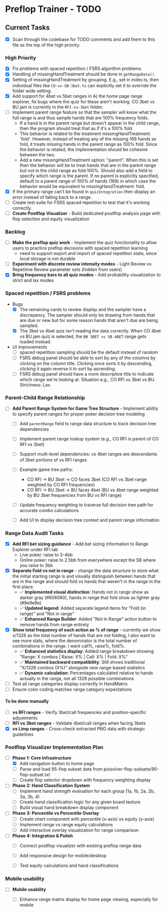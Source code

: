 # Preflop Trainer - TODO

## Current Tasks
- [x] Scan through the codebase for TODO comments and add them to this file as the top of the high priority.

### High Priority
- [x] Fix problems with spaced repetition / FSRS algorithm problems.
- [x] Handling of missingHandTreatment should be done in `getRangeData()`
- [x] Setting of missingHandTreatment by grouping. E.g., set in index.ts, then individual files like `CO-vs-SB-3bet.ts` can explicitly set it to override the folder wide setting.
- [x] Add support for 4bet vs 5bet ranges in A) the home page range explorer, fix bugs where the quiz for these aren't working. CO 3bet vs BU jam is currently in the `RFI-vs-3bet` folder.
- [ ] Implement parent range feature so that the sampler will know what the full range is and thus sample hands that are 100% frequency folds.
  - If a hand is in the parent range but doesn't appear in the child range, then the program should treat that as if it's a 100% fold.
  - This behavior is related to the treatment missingHandTreatment: 'fold'. However, instead of treating any of the missing 169 hands as fold, it treats missing hands in the parent range as 100% fold. Since the behavior is related, the implementation should be cohesive between the two.
  - Add a new missingHandTreatment option: "parent". When this is set then the behavior will be to treat hands that are in the parent range but not in the child range as fold:100%. Should also add a field to specify which range is the parent. If no parent is explicitly specified, default to a parent range of 100% of hands (169) in which case the behavior would be equivalent to missingHandTreatment: fold.
- [x] If the primary range can't be found in `quizIntegration` then display an error instead of falling back to a range.
- [ ] Create test suite for FSRS spaced repetition to test that it's working correctly.
- [ ] **Create Postflop Visualizer** - Build dedicated postflop analysis page with flop selection and equity visualization

### Backlog
- [ ] **Make the preflop quiz work** - Implement the quiz functionality to allow users to practice preflop decisions with spaced repetition learning
  - need to support export and import of spaced repetition state, since local storage is not durable
- [ ] **Experiment with discrete review intensity modes** - Light Review vs Repetitive Review parameter sets (hidden from users)
- [x] **Bring frequency bars to all quiz modes** - Add probability visualization to strict and lax modes

### Spaced repetition / FSRS problems
- Bugs
  - [x] The remaining cards to review display and the sampler have a discrepancy. The sampler should only be drawing from hands that are due or new but for some reason hands that aren't due are being sampled.
  - [x] The 3bet vs 4bet quiz isn't reading the data correctly. When CO 4bet vs BU jam quiz is selected, the `BB 3BET vs SB 4BET` range gets loaded instead.
- UI improvements
  - [ ] spaced repetition sampling should be the default instead of random
  - [ ] FSRS debug panel should be able to sort by any of the columns by clicking on the column title. Clicking once sorts it by descending, clicking it again reverse it to sort by ascending.
  - [ ] FSRS debug panel should have a more descriptive title to indicate which range we're looking at. Situation e.g., CO RFI vs 3bet vs BU. Strictness: Lax.

### Parent-Child Range Relationship
  - [ ] **Add Parent Range System for Game Tree Structure** - Implement ability to specify parent ranges for proper poker decision tree modeling
    - [ ] Add `parentRange` field to range data structure to track decision tree dependencies
    - [ ] Implement parent range lookup system (e.g., CO RFI is parent of CO RFI vs 3bet)
    - [ ] Support multi-level dependencies: vs 4bet ranges are descendants of 3bet portions of vs RFI ranges
    - [ ] Example game tree paths:
      - CO RFI → BU 3bet → CO faces 3bet (CO RFI vs 3bet range weighted by CO RFI frequencies)
      - CO RFI → BU 3bet → BU faces 4bet (BU vs 4bet range weighted by BU 3bet frequencies from BU vs RFI range)
    - [ ] Update frequency weighting to traverse full decision tree path for accurate combo calculations
    - [ ] Add UI to display decision tree context and parent range information


### Range Data Audit Tasks
- [x] **Add RFI bet sizing guidance** - Add bet sizing information to Range Explorer under RFI tab
  - Live poker: raise to 3-4bb
  - Online poker: raise to 2.5bb from everywhere except the SB where you raise to 3bb
- [x] **Separate Fold vs not in range** - change the data structure to store what the initial starting range is and visually distinguish between hands that are in the range and should fold vs hands that weren't in the range in the first place.
  - ✅ **Implemented visual distinction**: Hands not in range show as darker gray (#606060), hands in range that fold show as lighter gray (#9e9e9e)
  - ✅ **Updated legend**: Added separate legend items for "Fold (in range)" and "Not in range"
  - ✅ **Enhanced Range Builder**: Added "Not in Range" action button to remove hands from range entirely
- [x] **Show total frequency of each action as % of range** - currently we show x/1326 as the total number of hands that are not folding, I also want to see more stats, where the denominator is the total number of combinations in the range. I want call%, raise%, fold%.
  - ✅ **Enhanced statistics display**: Added range breakdown showing "Range: X combos | Raise: X% | Call: X% | Fold: X%"
  - ✅ **Maintained backward compatibility**: Still shows traditional "X/1326 combos (X%)" alongside new range-based statistics
  - ✅ **Dynamic calculation**: Percentages calculated relative to hands actually in the range, not all 1326 possible combinations
- [ ] Test all range categories display correctly in HandMatrix
- [ ] Ensure color coding matches range category expectations

#### To be done manually
- [ ] **vs RFI ranges** - Verify 3bet/call frequencies and position-specific adjustments
- [ ] **RFI vs 3bet ranges** - Validate 4bet/call ranges when facing 3bets
- [x] **vs Limp ranges** - Cross-check extracted PNG data with strategic guidelines

### Postflop Visualizer Implementation Plan
- [ ] **Phase 1: Core Infrastructure**
  - [x] Add navigation button to home page
  - [ ] Parse and load 95-flop subset data from piosolver-flop-subsets/95-flop-subset.txt
  - [ ] Create flop selector dropdown with frequency weighting display
  
- [ ] **Phase 2: Hand Classification System**
  - [ ] Implement hand strength evaluation for each group (1a, 1b, 2a, 2b, 3a, 3b, 4)
  - [ ] Create hand classification logic for any given board texture
  - [ ] Build visual hand breakdown display component
  
- [ ] **Phase 3: Percentile vs Percentile Overlay**
  - [ ] Create chart component with percentile (x-axis) vs equity (y-axis)
  - [ ] Implement range vs range equity calculations
  - [ ] Add interactive overlay visualization for range comparison
  
- [ ] **Phase 4: Integration & Polish**
  - [ ] Connect postflop visualizer with existing preflop range data
  - [ ] Add responsive design for mobile/desktop
  - [ ] Test equity calculations and hand classifications


### Mobile usability
- [ ] **Mobile usability**
  - [ ] Enhance range matrix display for home page viewing, especially for mobile

